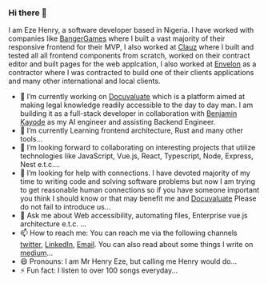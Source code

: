 ### Hi there 👋

I am Eze Henry, a software developer based in Nigeria.
I have worked with companies like [BangerGames](http://bangergames.com/) where I built a vast majority of their responsive frontend for their MVP, I also worked at [Clauz](https://clauz.co/) where I built and tested all all frontend components from scratch, worked on their contract editor and built pages for the web applcation, I also worked at [Envelon](http://envelon.cz/) as a contractor where I was contracted to build one of their clients applications and many other international and local clients.

- 🔭 I’m currently working on [Docuvaluate](https://docuvaluate.com) which is a platform aimed at making legal knowledge readily accessible to the day to day man. I am building it as a full-stack developer in collaboration with [Benjamin Kayode](https://github.com/iambenkay) as my AI engineer and assisting Backend Engineer.
- 🌱 I’m currently Learning frontend architecture, Rust and many other tools...
- 👯 I’m looking forward to collaborating on interesting projects that utilize technologies like JavaScript, Vue.js, React, Typescript, Node, Express, Nest e.t.c....
- 🤔 I’m looking for help with connections. I have devoted majority of my time to writing code and solving software problems but now I am trying to get reasonable human connections so if you have someone important you think I should know or that may benefit me and [Docuvaluate](http://docuvaluate.com) Please do not fail to introduce us...
- 💬 Ask me about Web accessibility, automating files, Enterprise vue.js architecture e.t.c. ...
- 📫 How to reach me: You can reach me via the following channels [twitter](https://twitter.com/godofjs), [LinkedIn](https://www.linkedin.com/in/henry-eze-1b1385185/), [Email](mailto:henryeze019@gmail.com). You can also read about some things I write on [medium](https://medium.com/@Godofjs)...
- 😄 Pronouns: I am Mr Henry Eze, but calling me Henry would do...
- ⚡ Fun fact: I listen to over 100 songs everyday...

